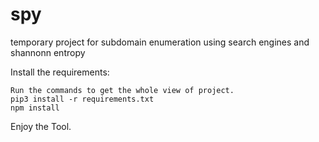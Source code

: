# spy

temporary project for subdomain enumeration using search engines and shannonn entropy

Install the requirements:

```
Run the commands to get the whole view of project.
pip3 install -r requirements.txt
npm install
```

Enjoy the Tool.
